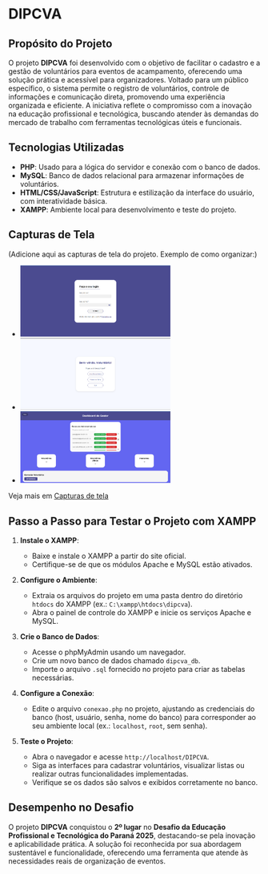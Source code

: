 # DIPCVA

## Propósito do Projeto
O projeto **DIPCVA** foi desenvolvido com o objetivo de facilitar o cadastro e a gestão de voluntários para eventos de acampamento, oferecendo uma solução prática e acessível para organizadores. Voltado para um público específico, o sistema permite o registro de voluntários, controle de informações e comunicação direta, promovendo uma experiência organizada e eficiente. A iniciativa reflete o compromisso com a inovação na educação profissional e tecnológica, buscando atender às demandas do mercado de trabalho com ferramentas tecnológicas úteis e funcionais.

## Tecnologias Utilizadas
- **PHP**: Usado para a lógica do servidor e conexão com o banco de dados.
- **MySQL**: Banco de dados relacional para armazenar informações de voluntários.
- **HTML/CSS/JavaScript**: Estrutura e estilização da interface do usuário, com interatividade básica.
- **XAMPP**: Ambiente local para desenvolvimento e teste do projeto.

## Capturas de Tela
(Adicione aqui as capturas de tela do projeto. Exemplo de como organizar:)
- <img src="capturas_de_tela/Login.png" width="300">
- <img src="capturas_de_tela/Home.png" width="300">
- <img src="capturas_de_tela/Gestor.png" width="300">
Veja mais em [Capturas de tela](/capturas_de_tela/)


## Passo a Passo para Testar o Projeto com XAMPP
1. **Instale o XAMPP**:
   - Baixe e instale o XAMPP a partir do site oficial[](https://www.apachefriends.org/).
   - Certifique-se de que os módulos Apache e MySQL estão ativados.

2. **Configure o Ambiente**:
   - Extraia os arquivos do projeto em uma pasta dentro do diretório `htdocs` do XAMPP (ex.: `C:\xampp\htdocs\dipcva`).
   - Abra o painel de controle do XAMPP e inicie os serviços Apache e MySQL.

3. **Crie o Banco de Dados**:
   - Acesse o phpMyAdmin[](http://localhost/phpmyadmin) usando um navegador.
   - Crie um novo banco de dados chamado `dipcva_db`.
   - Importe o arquivo `.sql` fornecido no projeto para criar as tabelas necessárias.

4. **Configure a Conexão**:
   - Edite o arquivo `conexao.php` no projeto, ajustando as credenciais do banco (host, usuário, senha, nome do banco) para corresponder ao seu ambiente local (ex.: `localhost`, `root`, sem senha).

5. **Teste o Projeto**:
   - Abra o navegador e acesse `http://localhost/DIPCVA`.
   - Siga as interfaces para cadastrar voluntários, visualizar listas ou realizar outras funcionalidades implementadas.
   - Verifique se os dados são salvos e exibidos corretamente no banco.

## Desempenho no Desafio
O projeto **DIPCVA** conquistou o **2º lugar** no **Desafio da Educação Profissional e Tecnológica do Paraná 2025**, destacando-se pela inovação e aplicabilidade prática. A solução foi reconhecida por sua abordagem sustentável e funcionalidade, oferecendo uma ferramenta que atende às necessidades reais de organização de eventos.
